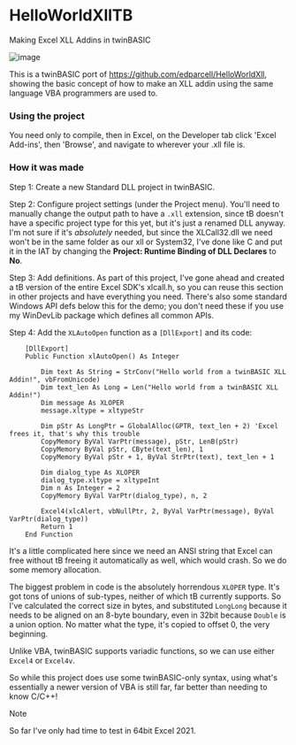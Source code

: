 # HelloWorldXllTB
Making Excel XLL Addins in twinBASIC

![image](https://github.com/user-attachments/assets/f310f0bd-8884-44aa-9363-d10d34020b37)

This is a twinBASIC port of https://github.com/edparcell/HelloWorldXll, showing the basic concept of how to make an XLL addin using the same language VBA programmers are used to.

### Using the project
You need only to compile, then in Excel, on the Developer tab click 'Excel Add-ins', then 'Browse', and navigate to wherever your .xll file is.

### How it was made

Step 1: Create a new Standard DLL project in twinBASIC.

Step 2: Configure project settings (under the Project menu). You'll need to manually change the output path to have a `.xll` extension, since tB doesn't have a specific project type for this yet, but it's just a renamed DLL anyway. I'm not sure if it's *absolutely* needed, but since the XLCall32.dll we need won't be in the same folder as our xll or System32, I've done like C and put it in the IAT by changing the **Project: Runtime Binding of DLL Declares** to **No**. 

Step 3: Add definitions. As part of this project, I've gone ahead and created a tB version of the entire Excel SDK's xlcall.h, so you can reuse this section in other projects and have everything you need. There's also some standard Windows API defs below this for the demo; you don't need these if you use my WinDevLib package which defines all common APIs.

Step 4: Add the `XLAutoOpen` function as a `[DllExport]` and its code:

```
    [DllExport]
    Public Function xlAutoOpen() As Integer
 
        Dim text As String = StrConv("Hello world from a twinBASIC XLL Addin!", vbFromUnicode)
        Dim text_len As Long = Len("Hello world from a twinBASIC XLL Addin!")
        Dim message As XLOPER
        message.xltype = xltypeStr
       
        Dim pStr As LongPtr = GlobalAlloc(GPTR, text_len + 2) 'Excel frees it, that's why this trouble
        CopyMemory ByVal VarPtr(message), pStr, LenB(pStr)
        CopyMemory ByVal pStr, CByte(text_len), 1
        CopyMemory ByVal pStr + 1, ByVal StrPtr(text), text_len + 1
 
        Dim dialog_type As XLOPER
        dialog_type.xltype = xltypeInt
        Dim n As Integer = 2
        CopyMemory ByVal VarPtr(dialog_type), n, 2
 
        Excel4(xlcAlert, vbNullPtr, 2, ByVal VarPtr(message), ByVal VarPtr(dialog_type))
        Return 1
    End Function
```

It's a little complicated here since we need an ANSI string that Excel can free without tB freeing it automatically as well, which would crash. So we do some memory allocation.

The biggest problem in code is the absolutely horrendous `XLOPER` type. It's got tons of unions of sub-types, neither of which tB currently supports. So I've calculated the correct size in bytes, and substituted `LongLong` because it needs to be aligned on an 8-byte boundary, even in 32bit because `Double` is a union option. No matter what the type, it's copied to offset 0, the very beginning. 

Unlike VBA, twinBASIC supports variadic functions, so we can use either `Excel4` or `Excel4v`. 

So while this project does use some twinBASIC-only syntax, using what's essentially a newer version of VBA is still far, far better than needing to know C/C++!

> [!NOTE]
> So far I've only had time to test in 64bit Excel 2021.
